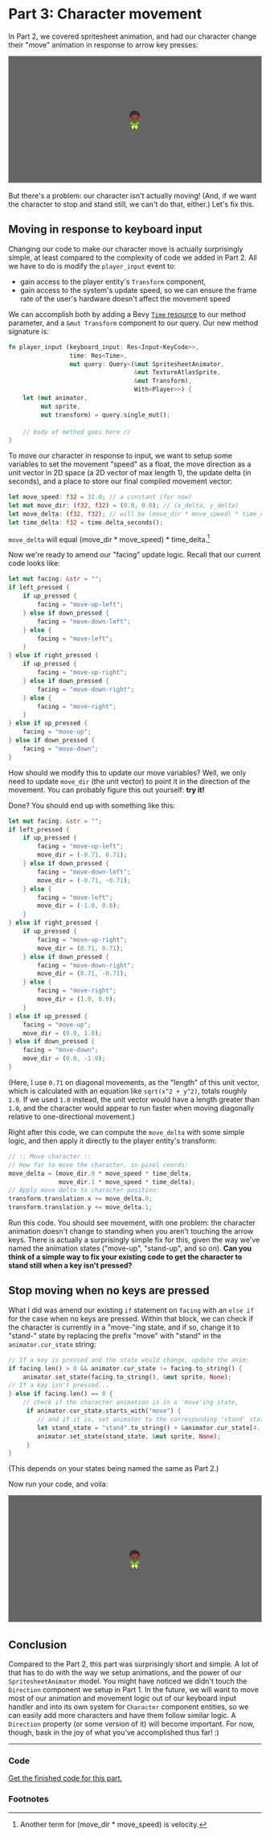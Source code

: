 # Part 3: Character movement

In Part 2, we covered spritesheet animation, and had our character change their "move" animation in response to arrow key presses:

![Thomas rotates in eight directions](images/thomas-rotate.gif)

But there's a problem: our character isn't actually moving! (And, if we want the character to stop and stand still, we can't do that, either.) Let's fix this.

## Moving in response to keyboard input

Changing our code to make our character move is actually surprisingly simple, at least compared to the complexity of code we added in Part 2. All we have to do is modify the `player_input` event to:
- gain access to the player entity's `Transform` component,
- gain access to the system's update speed, so we can ensure the frame rate of the user's hardware doesn't affect the movement speed

We can accomplish both by adding a Bevy [`Time` resource](https://bevy-cheatbook.github.io/features/time.html) to our method parameter, and a `&mut Transform` component to our query. Our new method signature is:

```rust
fn player_input (keyboard_input: Res<Input<KeyCode>>,
                 time: Res<Time>,
                 mut query: Query<(&mut SpritesheetAnimator,
                                   &mut TextureAtlasSprite,
                                   &mut Transform),
                                   With<Player>>) {
    let (mut animator,
         mut sprite,
         mut transform) = query.single_mut();

    // body of method goes here //
}
```

To move our character in response to input, we want to setup some variables to set the movement "speed" as a float, the move direction as a unit vector in 2D space (a 2D vector of max length 1), the update delta (in seconds), and a place to store our final compiled movement vector:

```rust
let move_speed: f32 = 32.0; // a constant (for now)
let mut move_dir: (f32, f32) = (0.0, 0.0); // (x_delta, y_delta)
let move_delta: (f32, f32); // will be (move_dir * move_speed) * time_delta
let time_delta: f32 = time.delta_seconds();
```

`move_delta` will equal (move_dir * move_speed) * time_delta.[^note1]

Now we're ready to amend our "facing" update logic. Recall that our current code looks like:

```rust
let mut facing: &str = "";
if left_pressed {
    if up_pressed {
        facing = "move-up-left";
    } else if down_pressed {
        facing = "move-down-left";
    } else {
        facing = "move-left";
    }
} else if right_pressed {
    if up_pressed {
        facing = "move-up-right";
    } else if down_pressed {
        facing = "move-down-right";
    } else {
        facing = "move-right";
    }
} else if up_pressed {
    facing = "move-up";
} else if down_pressed {
    facing = "move-down";
}
```

How should we modify this to update our move variables? Well, we only need to update `move_dir` (the unit vector) to point it in the direction of the movement. You can probably figure this out yourself: **try it!**

Done? You should end up with something like this:

```rust
let mut facing: &str = "";
if left_pressed {
    if up_pressed {
        facing = "move-up-left";
        move_dir = (-0.71, 0.71);
    } else if down_pressed {
        facing = "move-down-left";
        move_dir = (-0.71, -0.71);
    } else {
        facing = "move-left";
        move_dir = (-1.0, 0.0);
    }
} else if right_pressed {
    if up_pressed {
        facing = "move-up-right";
        move_dir = (0.71, 0.71);
    } else if down_pressed {
        facing = "move-down-right";
        move_dir = (0.71, -0.71);
    } else {
        facing = "move-right";
        move_dir = (1.0, 0.0);
    }
} else if up_pressed {
    facing = "move-up";
    move_dir = (0.0, 1.0);
} else if down_pressed {
    facing = "move-down";
    move_dir = (0.0, -1.0);
}
```

(Here, I use `0.71` on diagonal movements, as the "length" of this unit vector, which is calculated with an equation like `sqrt(x^2 + y^2)`, totals roughly `1.0`. If we used `1.0` instead, the unit vector would have a length greater than `1.0`, and the character would appear to run faster when moving diagonally relative to one-directional movement.)

Right after this code, we can compute the `move_delta` with some simple logic, and then apply it directly to the player entity's transform:

```rust
// :: Move character ::
// How far to move the character, in pixel coords:
move_delta = (move_dir.0 * move_speed * time_delta,
              move_dir.1 * move_speed * time_delta);
// Apply move delta to character position:
transform.translation.x += move_delta.0;
transform.translation.y += move_delta.1;
```

Run this code. You should see movement, with one problem: the character animation doesn't change to standing when you aren't touching the arrow keys. There is actually a surprisingly simple fix for this, given the way we've named the animation states ("move-up", "stand-up", and so on). **Can you think of a simple way to fix your existing code to get the character to stand still when a key isn't pressed?**

## Stop moving when no keys are pressed

What I did was amend our existing `if` statement on `facing` with an `else if` for the case when no keys are pressed. Within that block, we can check if the character is currently in a "move-"ing state, and if so, change it to "stand-" state by replacing the prefix "move" with "stand" in the `animator.cur_state` string:

```rust
// If a key is pressed and the state would change, update the anim:
if facing.len() > 0 && animator.cur_state != facing.to_string() {
    animator.set_state(facing.to_string(), &mut sprite, None);
// If a key isn't pressed...
} else if facing.len() == 0 {
    // check if the character animation is in a 'move'ing state,
     if animator.cur_state.starts_with("move") {
        // and if it is, set animator to the corresponding 'stand' state:
        let stand_state = "stand".to_string() + &animator.cur_state[4..].to_string();
        animator.set_state(stand_state, &mut sprite, None);
     }
}
```

(This depends on your states being named the same as Part 2.)

Now run your code, and voila:

![Player character moves in eight directions](images/thomas-movement.gif)

## Conclusion

Compared to the Part 2, this part was surprisingly short and simple. A lot of that has to do with the way we setup animations, and the power of our `SpritesheetAnimator` model. You might have noticed we didn't touch the `Direction` component we setup in Part 1. In the future, we will want to move most of our animation and movement logic out of our keyboard input handler and into its own system for `Character` component entities, so we can easily add more characters and have them follow similar logic. A `Direction` property (or some version of it) will become important. For now, though, bask in the joy of what you've accomplished thus far! :)

-------------

### Code
[Get the finished code for this part.](game_code/chapter_3.rs)

### Footnotes

[^note1]: Another term for (move_dir * move_speed) is velocity.
